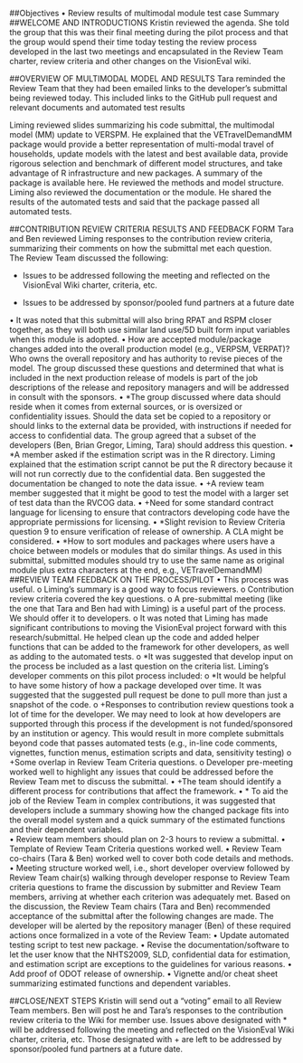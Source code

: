 ##Objectives
•	Review results of multimodal module test case
Summary
##WELCOME AND INTRODUCTIONS
Kristin reviewed the agenda. She told the group that this was their final meeting during the pilot process and that the group would spend their time today testing the review process developed in the last two meetings and encapsulated in the Review Team charter, review criteria and other changes on the VisionEval wiki.  

##OVERVIEW OF MULTIMODAL MODEL AND RESULTS
Tara reminded the Review Team that they had been emailed links to the developer’s submittal being reviewed today.  This included links to the GitHub pull request and relevant documents and automated test results 

Liming reviewed slides summarizing his code submittal, the multimodal model (MM) update to VERSPM.  He explained that the VETravelDemandMM package would provide a better representation of multi-modal travel of households, update models with the latest and best available data, provide rigorous selection and benchmark of different model structures, and take advantage of R infrastructure and new packages.  A summary of the package is available here. He reviewed the methods and model structure.  Liming also reviewed the documentation or the module. He shared the results of the automated tests and said that the package passed all automated tests.

##CONTRIBUTION REVIEW CRITERIA RESULTS AND FEEDBACK FORM
Tara and Ben reviewed Liming  responses to the contribution review criteria,  summarizing their comments on how the submittal met each question.  
The Review Team discussed the following:
* Issues to be addressed following the meeting and reflected on the VisionEval Wiki charter, criteria, etc.
+ Issues to be addressed by sponsor/pooled fund partners at a future date 

•	It was noted that this submittal will also bring RPAT and RSPM closer together, as they will both use similar land use/5D built form input variables when this module is adopted.
•	How are accepted module/package changes added into the overall production model (e.g., VERPSM, VERPAT)?  Who owns the overall repository and has authority to revise pieces of the model.  The group discussed these questions and determined that what is included in the next production release of models is part of the job descriptions of the release and repository managers and will be addressed in consult with the sponsors.
•	*The group discussed where data should reside when it comes from external sources, or is oversized or confidentiality issues.  Should the data set be copied to a repository or should links to the external data be provided, with instructions if needed for access to confidential data.  The group agreed that a subset of the developers (Ben, Brian Gregor, Liming, Tara) should address this question.
•	*A member asked if the estimation script was in the R directory.  Liming explained that the estimation script cannot be put the R directory because it will not run correctly due to the confidential data. Ben suggested the documentation be changed to note the data issue.
•	+A review team member suggested that it might be good to test the model with a larger set of test data than the RVCOG data.
•	+Need for some standard contract language for licensing to ensure that contractors developing code have the appropriate permissions for licensing. 
•	*Slight revision to Review Criteria question 9 to ensure verification of release of ownership.  A CLA might be considered.
•	*How to sort modules and packages where users have a choice between models or modules that do similar things.  As used in this submittal, submitted modules should try to use the same name as original module plus extra characters at the end, e.g., VETravelDemandMM)
##REVIEW TEAM FEEDBACK ON THE PROCESS/PILOT
•	This process was useful.
o	Liming’s summary is a good way to focus reviewers.
o	Contribution review criteria covered the key questions.
o	A pre-submittal meeting (like the one that Tara and Ben had with Liming) is a useful part of the process.  We should offer it to developers.
o	It was noted that Liming has made significant contributions to moving the VisionEval project forward with this research/submittal.  He helped clean up the code and added helper functions that can be added to the framework for other developers, as well as adding to the automated tests. 
o	*It was suggested that develop input on the process be included as a last question on the criteria list. Liming’s developer comments on this pilot process included:
o	*It would be helpful to have some history of how a package developed over time. It was suggested that the suggested pull request be done to pull more than just a snapshot of the code. 
o	+Responses to contribution review questions took a lot of time for the developer.  We may need to look at how developers are supported through this process if the development is not funded/sponsored by an institution or agency. This would result in more complete submittals beyond code that passes automated tests (e.g., in-line code comments, vignettes, function menus, estimation scripts and data, sensitivity testing) 
o	+Some overlap in Review Team Criteria questions.
o	Developer pre-meeting worked well to highlight any issues that could be addressed before the Review Team met to discuss the submittal.
•	+The team should identify a different process for contributions that affect the framework.
•	* To aid the job of the Review Team in complex contributions, it was suggested that developers include a summary showing how the changed package fits into the overall model system and a quick summary of the estimated functions and their dependent variables.  
•	Review team members should plan on 2-3 hours to review a submittal.
•	Template of Review Team Criteria questions worked well.
•	Review Team co-chairs (Tara & Ben) worked well to cover both code details and methods.
•	Meeting structure worked well, i.e., short developer overview followed by Review Team chair(s) walking through developer response to Review Team criteria questions to frame the discussion by submitter and Review Team members, arriving at whether each criterion was adequately met. 
Based on the discussion, the Review Team chairs (Tara and Ben) recommended acceptance of the submittal after the following changes are made.  The developer will be alerted by the repository manager (Ben) of these required actions once formalized in a vote of the Review Team:
•	Update automated testing script to test new package.
•	Revise the documentation/software to let the user know that the NHTS2009, SLD, confidential data for estimation, and estimation script are exceptions to the guidelines for various reasons.
•	Add proof of ODOT release of ownership.
•	Vignette and/or cheat sheet summarizing estimated functions and dependent variables.

##CLOSE/NEXT STEPS
Kristin will send out a “voting” email to all Review Team members.  Ben will post he and Tara’s responses to the contribution review criteria to the Wiki for member use.
Issues above designated with * will be addressed following the meeting and reflected on the VisionEval Wiki charter, criteria, etc. Those designated with + are left to be addressed by sponsor/pooled fund partners at a future date. 

